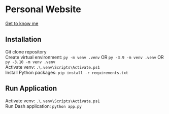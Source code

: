 # Personal Website
[Get to know me](https://muntasirhossain01.pythonanywhere.com/)

## Installation 
Git clone repository \
Create virtual environment: `py -m venv .venv` OR `py -3.9 -m venv .venv` OR `py -3.10 -m venv .venv` \
Activate venv: `.\.venv\Scripts\Activate.ps1` \
Install Python packages: `pip install -r requirements.txt`

## Run Application
Activate venv: `.\.venv\Scripts\Activate.ps1`  \
Run Dash application: `python app.py` 


